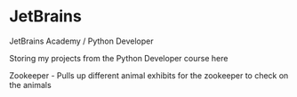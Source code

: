 # JetBrains
JetBrains Academy / Python Developer

Storing my projects from the Python Developer course here

Zookeeper - Pulls up different animal exhibits for the zookeeper to check on the animals
